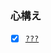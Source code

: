 ### 心構え
* [x] [`???`](https://github.com/noraworld/diary-templates-assistant/blob/???/.github/ISSUE_TEMPLATE/readiness.md)
